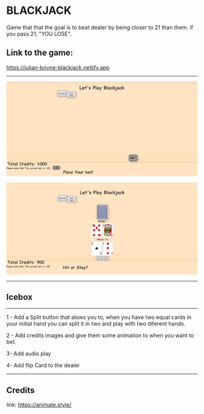 BLACKJACK
=======================
Game that that the goal is to beat dealer by being closer to 21 than them. if you pass 21, "YOU LOSE".

Link to the game: 
--------
https://julian-boyne-blackjack.netlify.app

-------
![front game image.png](images/assets/screenshot/front%20game.png)

![next game image.png](images/assets/screenshot/next%20game%20image.png)

-------



Icebox
-----------------------
----------------------
1 - Add a Split button that alows you to, when you have two equal cards in your initial hand you can split it in two and play with two diferent hands.

2 - Add credits images and give them some animation to when you want to bet.

3- Add audio play

4- Add flip Card to the dealer

--------------------

Credits
---
link: https://animate.style/


